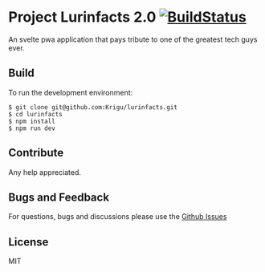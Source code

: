 # Project Lurinfacts 2.0 [![BuildStatus](https://travis-ci.org/Krigu/lurinfacts.svg?branch=master)](https://travis-ci.org/Krigu/lurinfacts)

An svelte pwa application that pays tribute to one of the greatest tech guys ever.

## Build

To run the development environment:

```
$ git clone git@github.com:Krigu/lurinfacts.git
$ cd lurinfacts
$ npm install
$ npm run dev

```

## Contribute

Any help appreciated.

## Bugs and Feedback

For questions, bugs and discussions please use the [Github Issues](https://github.com/Krigu/lurinfacts/issues)

## License

MIT
